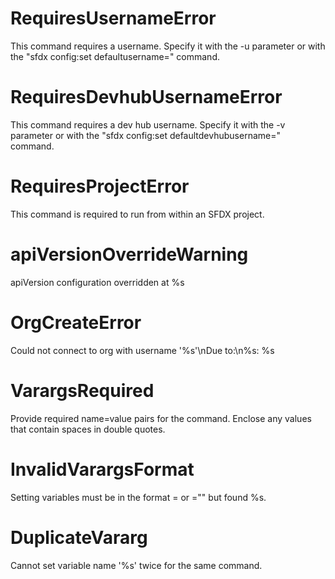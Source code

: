 # RequiresUsernameError

This command requires a username. Specify it with the -u parameter or with the "sfdx config:set defaultusername=<username>" command.

# RequiresDevhubUsernameError

This command requires a dev hub username. Specify it with the -v parameter or with the "sfdx config:set defaultdevhubusername=<username>" command.

# RequiresProjectError

This command is required to run from within an SFDX project.

# apiVersionOverrideWarning

apiVersion configuration overridden at %s

# OrgCreateError

Could not connect to org with username '%s'\nDue to:\n%s: %s

# VarargsRequired

Provide required name=value pairs for the command. Enclose any values that contain spaces in double quotes.

# InvalidVarargsFormat

Setting variables must be in the format <key>=<value> or <key>="<value with spaces>" but found %s.

# DuplicateVararg

Cannot set variable name '%s' twice for the same command.
